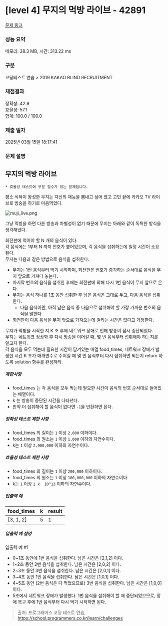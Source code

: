 # [level 4] 무지의 먹방 라이브 - 42891 

[문제 링크](https://school.programmers.co.kr/learn/courses/30/lessons/42891) 

### 성능 요약

메모리: 38.3 MB, 시간: 313.22 ms

### 구분

코딩테스트 연습 > 2019 KAKAO BLIND RECRUITMENT

### 채점결과

정확성: 42.9<br/>효율성: 57.1<br/>합계: 100.0 / 100.0

### 제출 일자

2025년 03월 15일 18:17:41

### 문제 설명

<h2>무지의 먹방 라이브</h2>

<p><code>* 효율성 테스트에 부분 점수가 있는 문제입니다.</code></p>

<p>평소 식욕이 왕성한 무지는 자신의 재능을 뽐내고 싶어 졌고 고민 끝에 카카오 TV 라이브로 방송을 하기로 마음먹었다.</p>

<p><img src="https://grepp-programmers.s3.amazonaws.com/files/production/10f4f72c93/1d932bfc-8082-4b7e-b30d-ab46bf71a9f2.png" title="" alt="muji_live.png"></p>

<p>그냥 먹방을 하면 다른 방송과 차별성이 없기 때문에 무지는 아래와 같이 독특한 방식을 생각해냈다. </p>

<p>회전판에 먹어야 할 N 개의 음식이 있다. <br>
각 음식에는 1부터 N 까지 번호가 붙어있으며, 각 음식을 섭취하는데 일정 시간이 소요된다. <br>
무지는 다음과 같은 방법으로 음식을 섭취한다.</p>

<ul>
<li>무지는 1번 음식부터 먹기 시작하며, 회전판은 번호가 증가하는 순서대로 음식을 무지 앞으로 가져다 놓는다.</li>
<li>마지막 번호의 음식을 섭취한 후에는 회전판에 의해 다시 1번 음식이 무지 앞으로 온다.</li>
<li>무지는 음식 하나를 1초 동안 섭취한 후 남은 음식은 그대로 두고, 다음 음식을 섭취한다.

<ul>
<li>다음 음식이란, 아직 남은 음식 중 다음으로 섭취해야 할 가장 가까운 번호의 음식을 말한다.</li>
</ul></li>
<li>회전판이 다음 음식을 무지 앞으로 가져오는데 걸리는 시간은 없다고 가정한다.</li>
</ul>

<p>무지가 먹방을 시작한 지 K 초 후에 네트워크 장애로 인해 방송이 잠시 중단되었다.<br>
무지는 네트워크 정상화 후 다시 방송을 이어갈 때, 몇 번 음식부터 섭취해야 하는지를 알고자 한다. <br>
각 음식을 모두 먹는데 필요한 시간이 담겨있는 배열 food_times, 네트워크 장애가 발생한 시간 K 초가 매개변수로 주어질 때 몇 번 음식부터 다시 섭취하면 되는지 return 하도록 solution 함수를 완성하라.</p>

<h5>제한사항</h5>

<ul>
<li>food_times 는 각 음식을 모두 먹는데 필요한 시간이 음식의 번호 순서대로 들어있는 배열이다.</li>
<li>k 는 방송이 중단된 시간을 나타낸다.</li>
<li>만약 더 섭취해야 할 음식이 없다면 <code>-1</code>을 반환하면 된다.</li>
</ul>

<h5>정확성 테스트 제한 사항</h5>

<ul>
<li>food_times 의 길이는 <code>1</code> 이상 <code>2,000</code> 이하이다.</li>
<li>food_times 의 원소는 <code>1</code> 이상 <code>1,000</code> 이하의 자연수이다.</li>
<li>k는 <code>1</code> 이상 <code>2,000,000</code> 이하의 자연수이다.</li>
</ul>

<h5>효율성 테스트 제한 사항</h5>

<ul>
<li>food_times 의 길이는 <code>1</code> 이상 <code>200,000</code> 이하이다.</li>
<li>food_times 의 원소는 <code>1</code> 이상 <code>100,000,000</code> 이하의 자연수이다.</li>
<li>k는 <code>1</code> 이상 <code>2 x  10^13</code> 이하의 자연수이다.</li>
</ul>

<h5>입출력 예</h5>
<table class="table">
        <thead><tr>
<th>food_times</th>
<th>k</th>
<th>result</th>
</tr>
</thead>
        <tbody><tr>
<td>[3, 1, 2]</td>
<td>5</td>
<td>1</td>
</tr>
</tbody>
      </table>
<h5>입출력 예 설명</h5>

<p>입출력 예 #1</p>

<ul>
<li>0~1초 동안에 1번 음식을 섭취한다. 남은 시간은 [2,1,2] 이다.</li>
<li>1~2초 동안 2번 음식을 섭취한다. 남은 시간은 [2,0,2] 이다.</li>
<li>2~3초 동안 3번 음식을 섭취한다. 남은 시간은 [2,0,1] 이다.</li>
<li>3~4초 동안 1번 음식을 섭취한다. 남은 시간은 [1,0,1] 이다.</li>
<li>4~5초 동안 (2번 음식은 다 먹었으므로) 3번 음식을 섭취한다. 남은 시간은 [1,0,0] 이다.</li>
<li>5초에서 네트워크 장애가 발생했다. 1번 음식을 섭취해야 할 때 중단되었으므로, 장애 복구 후에 1번 음식부터 다시 먹기 시작하면 된다.</li>
</ul>


> 출처: 프로그래머스 코딩 테스트 연습, https://school.programmers.co.kr/learn/challenges